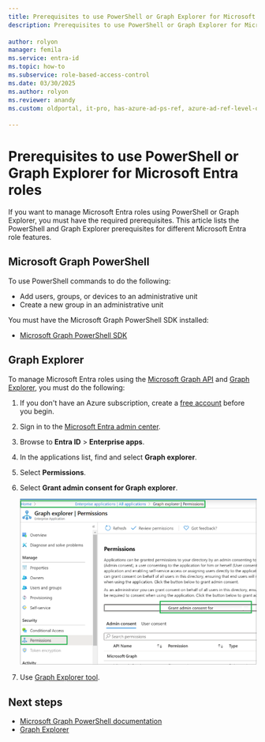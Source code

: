 ```yaml
---
title: Prerequisites to use PowerShell or Graph Explorer for Microsoft Entra roles
description: Prerequisites to use PowerShell or Graph Explorer for Microsoft Entra roles.

author: rolyon
manager: femila
ms.service: entra-id
ms.topic: how-to
ms.subservice: role-based-access-control
ms.date: 03/30/2025
ms.author: rolyon
ms.reviewer: anandy
ms.custom: oldportal, it-pro, has-azure-ad-ps-ref, azure-ad-ref-level-one-done

---
```


# Prerequisites to use PowerShell or Graph Explorer for Microsoft Entra roles

If you want to manage Microsoft Entra roles using PowerShell or Graph Explorer, you must have the required prerequisites. This article lists the PowerShell and Graph Explorer prerequisites for different Microsoft Entra role features.

## Microsoft Graph PowerShell

To use PowerShell commands to do the following:

- Add users, groups, or devices to an administrative unit
- Create a new group in an administrative unit

You must have the Microsoft Graph PowerShell SDK installed:

- [Microsoft Graph PowerShell SDK](/powershell/microsoftgraph/installation)

<a name='azuread-module'></a>

## Graph Explorer


To manage Microsoft Entra roles using the [Microsoft Graph API](/graph/overview) and [Graph Explorer](/graph/graph-explorer/graph-explorer-overview), you must do the following:

1. If you don't have an Azure subscription, create a [free account](https://azure.microsoft.com/free/?WT.mc_id=A261C142F) before you begin.

1. Sign in to the [Microsoft Entra admin center](https://entra.microsoft.com).

1. Browse to **Entra ID** > **Enterprise apps**.

1. In the applications list, find and select **Graph explorer**.

1. Select **Permissions**.

1. Select **Grant admin consent for Graph explorer**.

    ![Screenshot showing the "Grant admin consent for Graph explorer" link.](./media/prerequisites/select-graph-explorer.png)

1. Use [Graph Explorer tool](https://aka.ms/ge).

## Next steps

- [Microsoft Graph PowerShell documentation](/powershell/microsoftgraph/)
- [Graph Explorer](/graph/graph-explorer/graph-explorer-overview)
